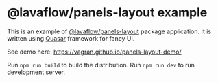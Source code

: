 # @lavaflow/panels-layout example

This is an example of [@lavaflow/panels-layout](https://github.com/vagran/panels-layout) package application. It is written using [Quasar](https://quasar.dev/) framework for fancy UI.

See demo here: https://vagran.github.io/panels-layout-demo/

Run `npm run build` to build the distribution.
Run `npm run dev` to run development server.
